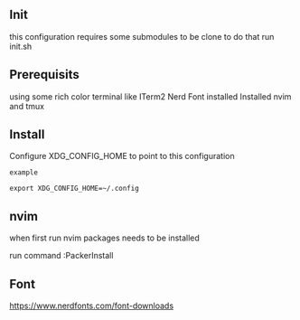 ## Init

this configuration requires some submodules to be clone
to do that run init.sh

## Prerequisits

using some rich color terminal like ITerm2
Nerd Font installed
Installed nvim and tmux

## Install

Configure XDG_CONFIG_HOME to point to this configuration

```
example

export XDG_CONFIG_HOME=~/.config
```

## nvim

when first run nvim packages needs to be installed

run command
:PackerInstall

## Font

https://www.nerdfonts.com/font-downloads
